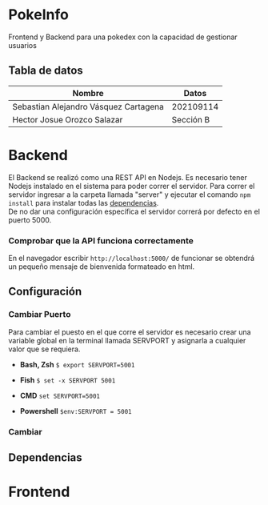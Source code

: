 # PokeInfo

Frontend y Backend para una pokedex con la capacidad de gestionar usuarios

## Tabla de datos

|Nombre|Datos|
|------|-----|
|Sebastian Alejandro Vásquez Cartagena| 202109114 |
|Hector Josue Orozco Salazar| Sección B|



# Backend

El Backend se realizó como una REST API en Nodejs. 
Es necesario tener Nodejs instalado en el sistema para poder correr el servidor.
Para correr el servidor ingresar a la carpeta llamada "server" y ejecutar el comando `npm install` para instalar todas las [dependencias](#-dependecias).
<br/>
De no dar una configuración específica el servidor correrá por defecto en el puerto 5000.

### Comprobar que la API funciona correctamente
En el navegador escribir `http://localhost:5000/` de funcionar se obtendrá un pequeño mensaje de bienvenida formateado en html.


## Configuración

### Cambiar Puerto
Para cambiar el puesto en el que corre el servidor es necesario crear una variable global en la terminal llamada SERVPORT y asignarla a cualquier valor que se requiera.

* **Bash, Zsh** `$ export SERVPORT=5001`


* **Fish** `$ set -x SERVPORT 5001`


* **CMD** `set SERVPORT=5001`


* **Powershell** `$env:SERVPORT = 5001`


### Cambiar









## Dependencias 





# Frontend
